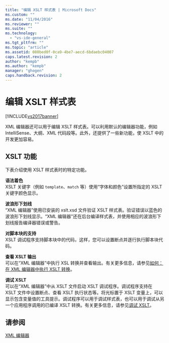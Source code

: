 ```yaml
---
title: "编辑 XSLT 样式表 | Microsoft Docs"
ms.custom: ""
ms.date: "11/04/2016"
ms.reviewer: ""
ms.suite: ""
ms.technology: 
  - "vs-ide-general"
ms.tgt_pltfrm: ""
ms.topic: "article"
ms.assetid: 080bed0f-0ca9-4be7-aecd-6bdaebc04007
caps.latest.revision: 2
author: "kempb"
ms.author: "kempb"
manager: "ghogen"
caps.handback.revision: 2
---
```

# 编辑 XSLT 样式表
[!INCLUDE[vs2017banner](../code-quality/includes/vs2017banner.md)]

XML 编辑器还可以用于编辑 XSLT 样式表。可以利用默认的编辑器功能，例如 IntelliSense、大纲、XML 代码段等。此外，还提供了一些新功能，使 XSLT 中的开发更加容易。  
  
## XSLT 功能  
 下表介绍使用 XSLT 样式表时的特定功能。  
  
 **语法着色**  
 XSLT 关键字（例如 `template`、`match` 等）使用“字体和颜色”设置所指定的 XSLT 关键字颜色显示。  
  
 **波浪形下划线**  
 “XML 编辑器”使用已安装的 xslt.xsd 文件验证 XSLT 样式表。验证错误以蓝色的波浪形下划线显示。“XML 编辑器”还在后台编译样式表，并使用相应的波浪形下划线报告编译器错误或警告。  
  
 **对脚本块的支持**  
 XSLT 调试程序支持脚本块中的代码，这样，您可以设置断点并逐行执行脚本块代码。  
  
 **查看 XSLT 输出**  
 可以在“XML 编辑器”中执行 XSL 转换并查看输出。有关更多信息，请参见[如何：在 XML 编辑器中执行 XSLT 转换](../xml-tools/how-to-execute-an-xslt-transformation-from-the-xml-editor.md)。  
  
 **调试 XSLT**  
 可以在“XML 编辑器”中从 XSLT 文件启动 XSLT 调试程序。调试程序支持在 XSLT 文件中设置断点、查看 XSLT 执行状态等。将光标置于 XSLT 变量上，可以显示包含变量值的工具提示。调试程序可以用于调试样式表，也可以用于调试从另一个应用程序调用的已编译 XSLT 转换。有关更多信息，请参见[调试 XSLT](../xml-tools/debugging-xslt.md)。  
  
## 请参阅  
 [XML 编辑器](../xml-tools/xml-editor.md)